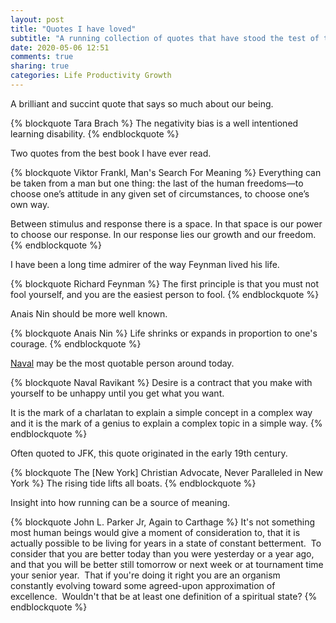 ```yaml
---
layout: post
title: "Quotes I have loved"
subtitle: "A running collection of quotes that have stood the test of time."
date: 2020-05-06 12:51
comments: true
sharing: true
categories: Life Productivity Growth
---
```


A brilliant and succint quote that says so much about our being.

{% blockquote Tara Brach %}
The negativity bias is a well intentioned learning disability.
{% endblockquote %}

Two quotes from the best book I have ever read.

{% blockquote Viktor Frankl, Man's Search For Meaning %}
Everything can be taken from a man but one thing: the last of the human freedoms—to choose one’s attitude in any given set of circumstances, to choose one’s own way.

Between stimulus and response there is a space. In that space is our power to choose our response. In our response lies our growth and our freedom.
{% endblockquote %}

I have been a long time admirer of the way Feynman lived his life.

{% blockquote Richard Feynman %}
The first principle is that you must not fool yourself, and you are the easiest person to fool.
{% endblockquote %}

Anais Nin should be more well known.

{% blockquote Anais Nin %}
Life shrinks or expands in proportion to one's courage.
{% endblockquote %}

[Naval](https://nav.al/) may be the most quotable person around today.

{% blockquote Naval Ravikant %}
Desire is a contract that you make with yourself to be unhappy until you get what you want.

It is the mark of a charlatan to explain a simple concept in a complex way and it is the mark of a genius to explain a complex topic in a simple way.
{% endblockquote %}

Often quoted to JFK, this quote originated in the early 19th century.

{% blockquote The [New York] Christian Advocate, Never Paralleled in New York %}
The rising tide lifts all boats.
{% endblockquote %}

Insight into how running can be a source of meaning.

<!-- more -->

{% blockquote John L. Parker Jr, Again to Carthage %}
It's not something most human beings would give a moment of consideration to, that it is actually possible to be living for years in a state of constant betterment.  To consider that you are better today than you were yesterday or a year ago, and that you will be better still tomorrow or next week or at tournament time your senior year.  That if you're doing it right you are an organism constantly evolving toward some agreed-upon approximation of excellence.  Wouldn't that be at least one definition of a spiritual state?
{% endblockquote %}